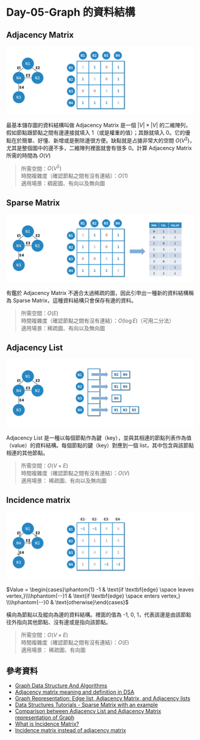 # Day-05-Graph 的資料結構
## Adjacency Matrix

![](../image/image-35.png)

最基本儲存圖的資料結構叫做 Adjacency Matrix 是一個 $|V|\times |V|$ 的二維陣列，假如節點跟節點之間有邊連接就填入 1（或是權重的值）；其餘就填入 0。它的優點在於簡單、好懂、新增或是刪除邊很方便。缺點就是占據非常大的空間 $O(V^{2})$，尤其是整個圖中的邊不多，二維陣列裡面就會有很多 0。計算 Adjacency Matrix 所需的時間為 $O(V)$

> 所需空間：$O(V^{2})$  
> 時間複雜度（確認節點之間有沒有連結）：$O(1)$  
> 適用場景：稠密圖、有向以及無向圖

## Sparse Matrix
![](./../image/image-36.png)

有鑑於 Adjacency Matrix 不適合太過稀疏的圖，因此引申出一種新的資料結構稱為 Sparse Matrix，這種資料結構只會保存有邊的資料。

> 所需空間：$O(E)$  
> 時間複雜度（確認節點之間有沒有連結）：$O(\log E)$（可用二分法）  
> 適用場景：稀疏圖、有向以及無向圖

## Adjacency List
![](../image/image-37.png)

Adjacency List 是一種以每個節點作為鍵（key），並與其相連的節點列表作為值（value）的資料結構。每個節點的鍵（key）對應到一個 list，其中包含與該節點相連的其他節點。

> 所需空間：$O(V+E)$  
> 時間複雜度（確認節點之間有沒有連結）：$O(V)$  
> 適用場景： 稀疏圖、有向以及無向圖
## Incidence matrix

![](../image/image-38.png)

$Value = \begin{cases}\phantom{1} -1 & \text{if \textbf{edge} \space leaves vertex,}\\\hphantom{--}1 & \text{if \textbf{edge} \space enters vertex,} \\\hphantom{--}0 & \text{otherwise}\end{cases}$

橫向為節點以及縱向為邊的資料結構。裡面的值為 -1, 0, 1，代表該邊是由該節點往外指向其他節點、沒有邊或是指向該節點。

> 所需空間：$O(V\times E)$  
> 時間複雜度（確認節點之間有沒有連結）：$O(E)$  
> 適用場景： 稀疏圖、有向圖


## 參考資料
- [Graph Data Structure And Algorithms](https://www.geeksforgeeks.org/graph-data-structure-and-algorithms/)
- [Adjacency matrix meaning and definition in DSA](https://www.geeksforgeeks.org/adjacency-matrix-meaning-and-definition-in-dsa/)
- [Graph Representation: Edge list, Adjacency Matrix, and Adjacency lists](https://www.jomaclass.com/blog/graph-representation-edge-list-adjacency-matrix-and-adjacency-lists)
- [Data Structures Tutorials - Sparse Matrix with an example](http://btechsmartclass.com/data_structures/sparse-matrix.html)
- [Comparison between Adjacency List and Adjacency Matrix representation of Graph](https://www.geeksforgeeks.org/comparison-between-adjacency-list-and-adjacency-matrix-representation-of-graph/)
- [What is Incidence Matrix?](https://www.electrical4u.com/what-is-incidence-matrix/)
- [Incidence matrix instead of adjacency matrix](https://stackoverflow.com/questions/3667714/incidence-matrix-instead-of-adjacency-matrix)